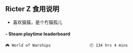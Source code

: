 ## Ricter Z 食用说明
- 喜欢猫猫，是个冇猫孤儿

<!-- steam-box start -->
#### - Steam playtime leaderboard
```text
🎮 World of Warships                 🕘 134 hrs 4 mins
```
<!-- Powered by https://github.com/YouEclipse/steam-box . -->
<!-- steam-box end -->
